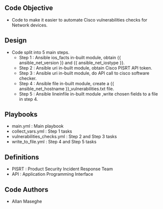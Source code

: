 Code Objective
--------------
- Code to make it easier to automate Cisco vulnerabilities checks for Network devices.

Design
--------
- Code split into 5 main steps.
  * Step 1 : Ansible ios_facts in-built module, obtain {{ ansible_net_version }} and {{ ansible_net_iostype }}.
  * Step 2 : Ansible uri in-built module, obtain Cisco PISRT API token.
  * Step 3 : Ansible uri in-built module, do API call to cisco software checker.
  * Step 4 : Ansible file in-built module, create a {{ ansible_net_hostname }}_vulnerabilities.txt file.
  * Step 5 : Ansible lineinfile in-built module ,write chosen fields to a file in step 4.

Playbooks 
---------
- main.yml  : Main playbook
- collect_vars.yml : Step 1 tasks
- vulnerabilities_checks.yml : Step 2 and Step 3 tasks
- write_to_file.yml : Step 4 and Step 5 tasks

Definitions
-----------
- PISRT : Product Security Incident Response Team
- API : Application Programming Interface

Code Authors
------------
- Allan Maseghe 
